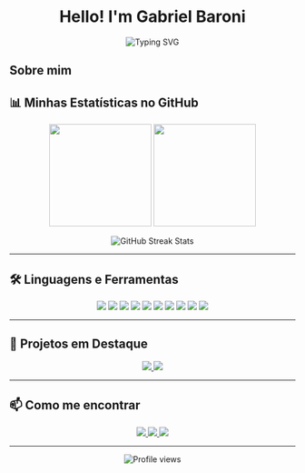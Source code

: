 <!-- TÍTULO E SAUDAÇÃO -->
<h1 align="center">Hello! I'm Gabriel Baroni</h1>
<p align="center">
  <img src="https://readme-typing-svg.herokuapp.com?color=%2336BCF7&size=25&center=true&vCenter=true&duration=5500&lines=Welcome_To_My_GitHub.html;Guy_Who_Love_To_Code.py;Interest_In_Technologies.js" alt="Typing SVG">
</p>

<!-- SOBRE MIM -->
## Sobre mim
<!-- STATUS E ESTATÍSTICAS DO GITHUB -->
## 📊 Minhas Estatísticas no GitHub

<p align="center">
  <img height="180em" src="https://github-readme-stats.vercel.app/api?username=Gabriel-Baroni&show_icons=true&theme=tokyonight&include_all_commits=true&count_private=true"/>
  <img height="180em" src="https://github-readme-stats.vercel.app/api/top-langs/?username=Gabriel-Baroni&layout=compact&langs_count=7&theme=tokyonight"/>
</p>

<p align="center">
  <img src="https://github-readme-streak-stats.herokuapp.com/?user=Gabriel-Baroni&theme=tokyonight" alt="GitHub Streak Stats">
</p>

---

<!-- LINGUAGENS E FERRAMENTAS -->
## 🛠️ Linguagens e Ferramentas

<p align="center">
  <img src="https://img.shields.io/badge/FlutterFlow-02569B?style=for-the-badge&logo=flutter&logoColor=white"/>
  <img src="https://img.shields.io/badge/Python-3776AB?style=for-the-badge&logo=python&logoColor=white"/>
  <img src="https://img.shields.io/badge/C%2B%2B-00599C?style=for-the-badge&logo=c%2B%2B&logoColor=white"/>
  <img src="https://img.shields.io/badge/Firebase-FFCA28?style=for-the-badge&logo=firebase&logoColor=black"/>
  <img src="https://img.shields.io/badge/MySQL-4479A1?style=for-the-badge&logo=mysql&logoColor=white"/>
  <img src="https://img.shields.io/badge/Supabase-3FCF8E?style=for-the-badge&logo=supabase&logoColor=white"/>
  <img src="https://img.shields.io/badge/HTML5-E34F26?style=for-the-badge&logo=html5&logoColor=white"/>
  <img src="https://img.shields.io/badge/CSS3-1572B6?style=for-the-badge&logo=css3&logoColor=white"/>
  <img src="https://img.shields.io/badge/JavaScript-F7DF1E?style=for-the-badge&logo=javascript&logoColor=black"/>
  <img src="https://img.shields.io/badge/TypeScript-007ACC?style=for-the-badge&logo=typescript&logoColor=white"/>


  <!-- Adicione mais badges de tecnologias que você utiliza -->
</p>

---

<!-- PROJETOS EM DESTAQUE -->
## 🚀 Projetos em Destaque

<p align="center">
  <a href="https://github.com/seu-usuario-github/nome-do-projeto">
    <img src="https://github-readme-stats.vercel.app/api/pin/?username=seu-usuario-github&repo=nome-do-projeto&theme=tokyonight" />
  </a>
  <a href="https://github.com/seu-usuario-github/outro-projeto">
    <img src="https://github-readme-stats.vercel.app/api/pin/?username=seu-usuario-github&repo=outro-projeto&theme=tokyonight" />
  </a>
</p>

---

<!-- CONTATOS E REDES SOCIAIS -->
## 📫 Como me encontrar

<p align="center">
  <a href="https://www.linkedin.com/in/Gabriel Baroni/">
    <img src="https://img.shields.io/badge/LinkedIn-0077B5?style=for-the-badge&logo=linkedin&logoColor=white" />
  </a>
  <a href="mailto:gdepaulabaroni@gmail.com">
    <img src="https://img.shields.io/badge/Gmail-D14836?style=for-the-badge&logo=gmail&logoColor=white" />
  </a>
  <a href="https://github.com/Gabriel-Baroni">
    <img src="https://img.shields.io/badge/GitHub-100000?style=for-the-badge&logo=github&logoColor=white" />
  </a>
</p>

---

<p align="center">
  <img src="https://komarev.com/ghpvc/?username=seu-usuario-github&label=Profile%20views&color=0e75b6&style=flat" alt="Profile views" />
</p>



